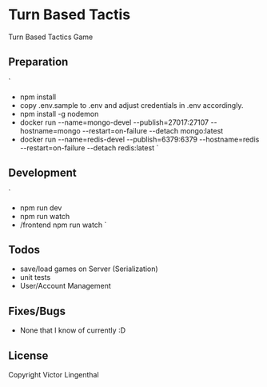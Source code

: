 # Turn Based Tactis

Turn Based Tactics Game


## Preparation
`
- npm install
- copy .env.sample to .env and adjust credentials in .env accordingly.
- npm install -g nodemon
- docker run --name=mongo-devel --publish=27017:27107 --hostname=mongo --restart=on-failure --detach mongo:latest
- docker run --name=redis-devel --publish=6379:6379 --hostname=redis --restart=on-failure --detach redis:latest
`

## Development
`
- npm run dev
- npm run watch
- /frontend npm run watch
`

## Todos

- save/load games on Server (Serialization)
- unit tests
- User/Account Management

## Fixes/Bugs

- None that I know of currently :D

## License

Copyright Victor Lingenthal
